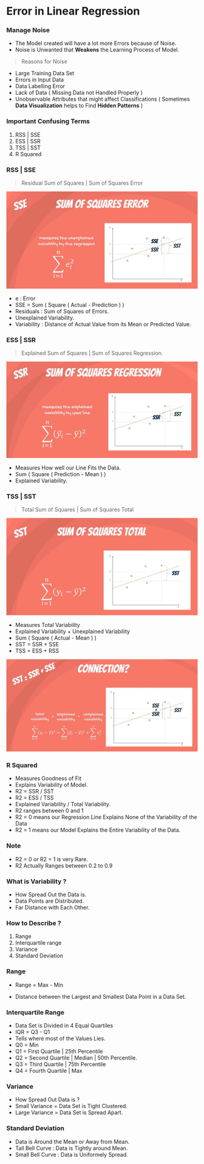 # Error in Linear Regression

### Manage Noise
- The Model created will have a lot more Errors because of Noise.
- Noise is Unwanted that **Weakens** the Learning Process of Model.

> Reasons for Noise
- Large Training Data Set
- Errors in Input Data 
- Data Labelling Error
- Lack of Data ( Missing Data not Handled Properly )
- Unobservable Attributes that might affect Classifications ( Sometimes **Data Visualization** helps to Find **Hidden Patterns** )

### Important Confusing Terms

1. RSS | SSE
2. ESS | SSR
3. TSS | SST
4. R Squared 

### RSS | SSE

> Residual Sum of Squares | Sum of Squares Error

![RSS|SSE](Image/SSE_RSS.jpg)

- e : Error
- SSE = Sum ( Square ( Actual - Prediction ) )
- Residuals : Sum of Squares of Errors.
- Unexplained Variability.
- Variability : Distance of Actual Value from its Mean or Predicted Value.

### ESS | SSR

> Explained Sum of Squares | Sum of Squares Regression.

![ESS|SSR](Image/SSR_ESS.jpg)

- Measures How well our Line Fits the Data.
- Sum ( Square ( Prediction - Mean ) )
- Explained Variability.

### TSS | SST

> Total Sum of Squares | Sum of Squares Total

![TSS|SST](Image/SST_TSS.jpg)

- Measures Total Variability
- Explained Variability + Unexplained Variability
- Sum ( Square ( Actual - Mean ) )
- SST = SSR + SSE
- TSS = ESS + RSS

![TSS](Image/All.jpg)

### R Squared

- Measures Goodness of Fit
- Explains Variability of Model.
- R2 = SSR / SST
- R2 = ESS / TSS
- Explained Variability / Total Variability.
- R2 ranges between 0 and 1
- R2 = 0 means our Regression Line Explains None of the Variability of the Data
- R2 = 1 means our Model Explains the Entire Variability of the Data.

### Note

- R2 = 0 or R2 = 1 is very Rare.
- R2 Actually Ranges between 0.2 to 0.9

### What is Variability ?

- How Spread Out the Data is. 
- Data Points are Distributed.  
- Far Distance with Each Other.

### How to Describe ?

1. Range
2. Interquartile range
3. Variance
4. Standard Deviation

### Range 

- Range = Max - Min

- Distance between the Largest and Smallest Data Point in a Data Set.

### Interquartile Range

- Data Set is Divided in 4 Equal Quartiles
- IQR = Q3 - Q1
- Tells where most of the Values Lies.
- Q0 = Min
- Q1 = First Quartile | 25th Percentile
- Q2 = Second Quartile | Median | 50th Percentile.
- Q3 = Third Quartile | 75th Percentile
- Q4 = Fourth Quartile | Max

### Variance

- How Spread Out Data is ?
- Small Variance = Data Set is Tight Clustered.
- Large Variance = Data Set is Spread Apart.

### Standard Deviation

- Data is Around the Mean or Away from Mean.
- Tall Bell Curve : Data is Tightly around Mean.
- Small Bell Curve : Data is Uniformely Spread.
